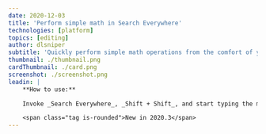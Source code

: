 ```yaml
---
date: 2020-12-03
title: 'Perform simple math in Search Everywhere'
technologies: [platform]
topics: [editing]
author: dlsniper
subtitle: 'Quickly perform simple math operations from the comfort of your IDE.'
thumbnail: ./thumbnail.png
cardThumbnail: ./card.png
screenshot: ./screenshot.png
leadin: |
    **How to use:**

    Invoke _Search Everywhere_, _Shift + Shift_, and start typing the math operations you want to perform.

    <span class="tag is-rounded">New in 2020.3</span>
---
```

